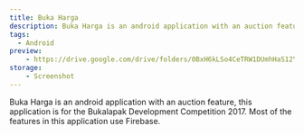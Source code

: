 ```yaml
---
title: Buka Harga
description: Buka Harga is an android application with an auction feature, this application is for the Bukalapak Development Competition 2017. Most of the features in this application use Firebase.
tags:
  - Android
preview:
	- https://drive.google.com/drive/folders/0BxH6kLSo4CeTRW1DUmhHaS12YVk?resourcekey=0-C89Ojrim1d1FQio3no0AiA&usp=share_link
storage:
	- Screenshot
---
```


Buka Harga is an android application with an auction feature, this application is for the Bukalapak Development Competition 2017. Most of the features in this application use Firebase.
